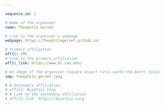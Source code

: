 ```yaml
---

sequence_id: 1

# Name of the organizer
name: Theophile Gervet

# Link to the organizer's webpage
webpage: https://theophilegervet.github.io/

# Primary affiliation
affil: CMU
# Link to the primary affiliation
affil_link: https://www.ml.cmu.edu/

# An image of the organizer (square aspect ratio works the best) (place in the `assets/img/organizers` directory)
img: theophile_gervet.jpeg

# # Secondary affiliation
# affil2: BuzzFizz Corp
# # Link to the secondary affiliation
# affil2_link: https://buzzfizz.corp
---
```

